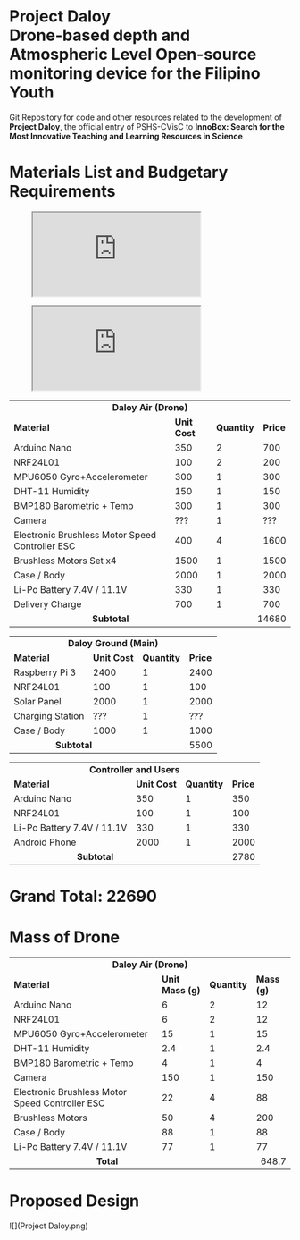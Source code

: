 <h1>Project Daloy<br>
<strong>D</strong>rone-based depth and <strong>A</strong>tmospheric <strong>L</strong>evel <strong>O</strong>pen-source monitoring device for the Filipino <strong>Y</strong>outh</h1>
<p>Git Repository for code and other resources related to the development of <strong>Project Daloy</strong>, the official entry of PSHS-CVisC to <strong>InnoBox: Search for the Most Innovative Teaching and Learning Resources in Science</strong></p>
<h1>Materials List and Budgetary Requirements</h1>

<figure class = "video_container">
<iframe src="https://docs.google.com/spreadsheets/d/e/2PACX-1vSS6ToVy87a9gX5PzLMd3oJEHXgL5TcInsBH1M7qAhfMU53YpJAK91GBj8-CRD1eSm4aerfLKCVL-QF/pubhtml?gid=788482964&amp;single=true&amp;widget=true&amp;headers=false"></iframe>
</figure>

<figure class="video_container">
<iframe src="https://docs.google.com/spreadsheets/d/1jAnvYpRmNu8BISIrkYGTLolOTmlCoKLbuHVWzCXJSY4/pubhtml?widget=true&amp;headers=false"></iframe>
</figure>

<table>
	<tr>
		<td colspan="4" style="text-align: center"><strong>Daloy Air (Drone)</strong></td>
	</tr>
	<tr>
		<td><strong>Material</strong></td>
		<td><strong>Unit Cost</strong></td>
		<td><strong>Quantity</strong></td>
		<td><strong>Price</strong></td>
	</tr>
	<tr>
		<td>Arduino Nano</td>
		<td>350</td>
		<td>2</td>
		<td>700</td>
	</tr>
	<tr>
		<td>NRF24L01</td>
		<td>100</td>
		<td>2</td>
		<td>200</td>
	</tr>
	<tr>
		<td>MPU6050 Gyro+Accelerometer</td>
		<td>300</td>
		<td>1</td>
		<td>300</td>
	</tr>
	<tr>
		<td>DHT-11 Humidity</td>
		<td>150</td>
		<td>1</td>
		<td>150</td>
	</tr>
	<tr>
		<td>BMP180 Barometric + Temp</td>
		<td>300</td>
		<td>1</td>
		<td>300</td>
	</tr>
	<tr>
		<td>Camera</td>
		<td>???</td>
		<td>1</td>
		<td>???</td>
	</tr>
	<tr>
		<td>Electronic Brushless Motor Speed Controller ESC</td>
		<td>400</td>
		<td>4</td>
		<td>1600</td>
	</tr>
	<tr>
		<td>Brushless Motors Set x4 </td>
		<td>1500</td>
		<td>1</td>
		<td>1500</td>
	</tr>
	<tr>
		<td>Case / Body</td>
		<td>2000</td>
		<td>1</td>
		<td>2000</td>
	</tr>
	<tr>
		<td>Li-Po Battery 7.4V / 11.1V</td>
		<td>330</td>
		<td>1</td>
		<td>330</td>
	</tr>
	<tr>
		<td>Delivery Charge </td>
		<td>700</td>
		<td>1</td>
		<td>700</td>
	</tr>
	<tr>
		<td colspan="2" style="text-align: center"><strong>Subtotal</strong></td>
		<td colspan="2" style="text-align: right">14680</td>
	</tr>
</table>
<table>
	<tr>
		<td colspan="4" style="text-align: center"><strong>Daloy Ground (Main)</strong></td>
	</tr>
	<tr>
		<td><strong>Material</strong></td>
		<td><strong>Unit Cost</strong></td>
		<td><strong>Quantity</strong></td>
		<td><strong>Price</strong></td>
	</tr>
	<tr>
		<td>Raspberry Pi 3</td>
		<td>2400</td>
		<td>1</td>
		<td>2400</td>
	</tr>
	<tr>
		<td>NRF24L01</td>
		<td>100</td>
		<td>1</td>
		<td>100</td>
	</tr>
	<tr>
		<td>Solar Panel</td>
		<td>2000</td>
		<td>1</td>
		<td>2000</td>
	</tr>
	<tr>
		<td>Charging Station</td>
		<td>???</td>
		<td>1</td>
		<td>???</td>
	</tr>
	<tr>
		<td>Case / Body</td>
		<td>1000</td>
		<td>1</td>
		<td>1000</td>
	</tr>
	<tr>
		<td colspan="2" style="text-align: center"><strong>Subtotal</strong></td>
		<td colspan="2" style="text-align: right">5500</td>
	</tr>
</table>
<table>
	<tr>
		<td colspan="4" style="text-align: center"><strong>Controller and Users</strong></td>
	</tr>
	<tr>
		<td><strong>Material</strong></td>
		<td><strong>Unit Cost</strong></td>
		<td><strong>Quantity</strong></td>
		<td><strong>Price</strong></td>
	</tr>
	<tr>
		<td>Arduino Nano</td>
		<td>350</td>
		<td>1</td>
		<td>350</td>
	</tr>
	<tr>
		<td>NRF24L01</td>
		<td>100</td>
		<td>1</td>
		<td>100</td>
	</tr>
	<tr>
		<td>Li-Po Battery 7.4V / 11.1V</td>
		<td>330</td>
		<td>1</td>
		<td>330</td>
	</tr>
	<tr>
		<td>Android Phone</td>
		<td>2000</td>
		<td>1</td>
		<td>2000</td>
	</tr>
	<tr>
		<td colspan="2" style="text-align: center"><strong>Subtotal</strong></td>
		<td colspan="2" style="text-align: right">2780</td>
	</tr>
</table>

# Grand Total: 22690
<h1>Mass of Drone</h1>
<table>
	<tr>
		<td colspan="4" style="text-align: center"><strong>Daloy Air (Drone)</strong></td>
	</tr>
	<tr>
		<td><strong>Material</strong></td>
		<td><strong>Unit Mass (g)</strong></td>
		<td><strong>Quantity</strong></td>
		<td><strong>Mass (g)</strong></td>
	</tr>
	<tr>
		<td>Arduino Nano</td>
		<td>6</td>
		<td>2</td>
		<td>12</td>
	</tr>
	<tr>
		<td>NRF24L01</td>
		<td>6</td>
		<td>2</td>
		<td>12</td>
	</tr>
	<tr>
		<td>MPU6050 Gyro+Accelerometer</td>
		<td>15</td>
		<td>1</td>
		<td>15</td>
	</tr>
	<tr>
		<td>DHT-11 Humidity</td>
		<td>2.4</td>
		<td>1</td>
		<td>2.4</td>
	</tr>
	<tr>
		<td>BMP180 Barometric + Temp</td>
		<td>4</td>
		<td>1</td>
		<td>4</td>
	</tr>
	<tr>
		<td>Camera</td>
		<td>150</td>
		<td>1</td>
		<td>150</td>
	</tr>
	<tr>
		<td>Electronic Brushless Motor Speed Controller ESC</td>
		<td>22</td>
		<td>4</td>
		<td>88</td>
	</tr>
	<tr>
		<td>Brushless Motors</td>
		<td>50</td>
		<td>4</td>
		<td>200</td>
	</tr>
	<tr>
		<td>Case / Body</td>
		<td>88</td>
		<td>1</td>
		<td>88</td>
	</tr>
	<tr>
		<td>Li-Po Battery 7.4V / 11.1V</td>
		<td>77</td>
		<td>1</td>
		<td>77</td>
	</tr>
	<tr>
		<td colspan="2" style="text-align: center"><strong>Total</strong></td>
		<td colspan="2" style="text-align: right">648.7</td>
	</tr>
</table>
<h1>Proposed Design</h1>
![](Project Daloy.png)